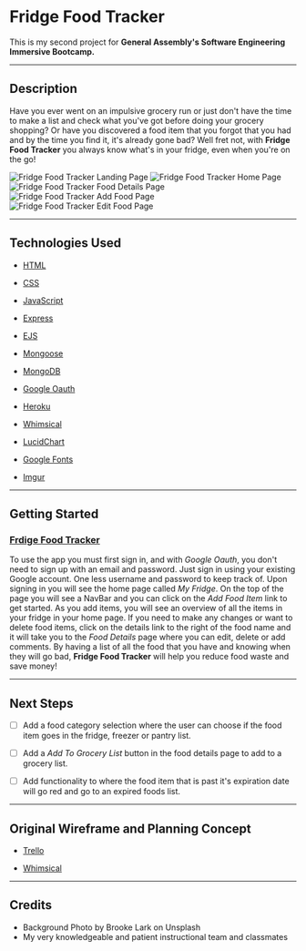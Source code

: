 # Fridge Food Tracker

This is my second project for **General Assembly's Software Engineering Immersive Bootcamp.**

---

## Description

Have you ever went on an impulsive grocery run or just don't have the time to make a list and check what you've got before doing your grocery shopping? Or have you discovered a food item that you forgot that you had and by the time you find it, it's already gone bad? Well fret not, with **Fridge Food Tracker** you always know what's in your fridge, even when you're on the go!

![Fridge Food Tracker Landing Page](https://imgur.com/tQdygHR)
![Fridge Food Tracker Home Page](https://imgur.com/cJVEvcy)
![Fridge Food Tracker Food Details Page](https://imgur.com/3fz3DwI)
![Fridge Food Tracker Add Food Page](https://imgur.com/T04z1bL)
![Fridge Food Tracker Edit Food Page](https://imgur.com/h8t3o8H)

---

## Technologies Used

* [HTML](https://www.w3schools.com/html/)

* [CSS](https://www.w3schools.com/cssref/)

* [JavaScript](https://developer.mozilla.org/en-US/)

* [Express](https://expressjs.com/)

* [EJS](https://www.npmjs.com/package/express-ejs-layouts)
 
* [Mongoose](https://mongoosejs.com/)

* [MongoDB](https://www.mongodb.com/cloud/atlas/lp/try2?utm_source=google&utm_campaign=gs_americas_united_states_search_core_brand_atlas_desktop&utm_term=mongodb&utm_medium=cpc_paid_search&utm_ad=e&utm_ad_campaign_id=12212624338&adgroup=115749704103&gclid=CjwKCAjwjtOTBhAvEiwASG4bCMsWwPdZJxSjVYS_jkDsauFz88JIqH2xqdNPltwSrPDnW4Ud3UDl1xoCSEsQAvD_BwE)

* [Google Oauth](https://developers.google.com/identity/protocols/oauth2)

* [Heroku](https://id.heroku.com/login)

* [Whimsical](https://whimsical.com)

* [LucidChart](https://www.lucidchart.com/pages/) 

* [Google Fonts](https://fonts.google.com/)

* [Imgur](https://imgur.com/)

---

## Getting Started

### <a href="https://fridge-food-tracker.herokuapp.com/" target="_blank">Frdige Food Tracker</a>

To use the app you must first sign in, and with *Google Oauth*, you don't need to sign up with an email and password. Just sign in using your existing Google account. One less username and password to keep track of. Upon signing in you will see the home page called *My Fridge*. On the top of the page you will see a NavBar and you can click on the *Add Food Item* link to get started. As you add items, you will see an overview of all the items in your fridge in your home page. If you need to make any changes or want to delete food items, click on the details link to the right of the food name and it will take you to the *Food Details* page where you can edit, delete or add comments. By having a list of all the food that you have and knowing when they will go bad, **Fridge Food Tracker** will help you reduce food waste and save money!

---

## Next Steps

- [ ] Add a food category selection where the user can choose if the food item goes in the fridge, freezer or pantry list.

- [ ] Add a *Add To Grocery List* button in the food details page to add to a grocery list.

- [ ] Add functionality to where the food item that is past it's expiration date will go red and go to an expired foods list.

---

## Original Wireframe and Planning Concept

* [Trello](https://trello.com/b/LAZ5NMco/ga-seir-project-2)

* [Whimsical](https://whimsical.com/seir-project-2-wireframe-Xu6eFWxJd2vo49x2gkDSKd)

---

## Credits

* Background Photo by Brooke Lark on Unsplash
* My very knowledgeable and patient instructional team and classmates

